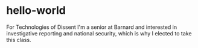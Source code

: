 # hello-world
For Technologies of Dissent 
I'm a senior at Barnard and interested in investigative reporting and national security, which is why I elected to take this class. 
